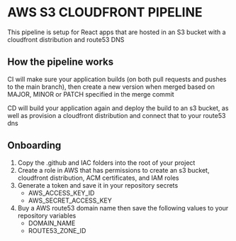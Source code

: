 # AWS S3 CLOUDFRONT PIPELINE
This pipeline is setup for React apps that are hosted in an S3 bucket with a cloudfront distribution and route53 DNS

## How the pipeline works
CI will make sure your application builds (on both pull requests and pushes to the main branch), then create a new version when merged based on MAJOR, MINOR or PATCH specified in the merge commit
    
CD will build your application again and deploy the build to an s3 bucket, as well as provision a cloudfront distribution and connect that to your route53 dns

## Onboarding
1. Copy the .github and IAC folders into the root of your project
2. Create a role in AWS that has permissions to create an s3 bucket, cloudfront distribution, ACM certificates, and IAM roles
3. Generate a token and save it in your repository secrets 
    - AWS_ACCESS_KEY_ID
    - AWS_SECRET_ACCESS_KEY
4. Buy a AWS route53 domain name then save the following values to your repository variables
    - DOMAIN_NAME
    - ROUTE53_ZONE_ID